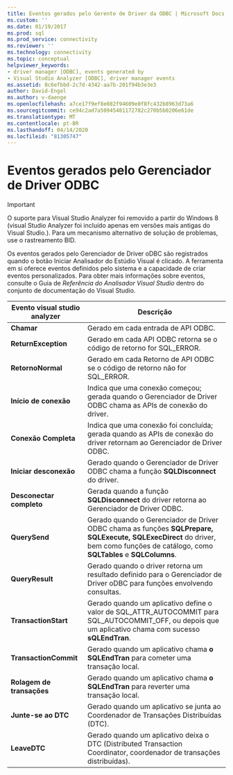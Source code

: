 ```yaml
---
title: Eventos gerados pelo Gerente de Driver da ODBC | Microsoft Docs
ms.custom: ''
ms.date: 01/19/2017
ms.prod: sql
ms.prod_service: connectivity
ms.reviewer: ''
ms.technology: connectivity
ms.topic: conceptual
helpviewer_keywords:
- driver manager [ODBC], events generated by
- Visual Studio Analyzer [ODBC], driver manager events
ms.assetid: 8c6efbbd-2c7d-4342-aa7b-201f94b3e3e3
author: David-Engel
ms.author: v-daenge
ms.openlocfilehash: a7ce17f9ef8e082f94609e0f8fc432b8963d73a6
ms.sourcegitcommit: ce94c2ad7a50945481172782c270b5b0206e61de
ms.translationtype: MT
ms.contentlocale: pt-BR
ms.lasthandoff: 04/14/2020
ms.locfileid: "81305747"
---
```

# <a name="events-generated-by-the-odbc-driver-manager"></a>Eventos gerados pelo Gerenciador de Driver ODBC
> [!IMPORTANT]  
>  O suporte para Visual Studio Analyzer foi removido a partir do Windows 8 (visual Studio Analyzer foi incluído apenas em versões mais antigas do Visual Studio.). Para um mecanismo alternativo de solução de problemas, use o rastreamento BID.  
  
 Os eventos gerados pelo Gerenciador de Driver oDBC são registrados quando o botão Iniciar Analisador do Estúdio Visual é clicado. A ferramenta em si oferece eventos definidos pelo sistema e a capacidade de criar eventos personalizados. Para obter mais informações sobre eventos, consulte o Guia de *Referência do Analisador Visual Studio* dentro do conjunto de documentação do Visual Studio.  
  
|Evento visual studio analyzer|Descrição|  
|----------------------------------|-----------------|  
|**Chamar**|Gerado em cada entrada de API ODBC.|  
|**ReturnException**|Gerado em cada API ODBC retorna se o código de retorno for SQL_ERROR.|  
|**RetornoNormal**|Gerado em cada Retorno de API ODBC se o código de retorno não for SQL_ERROR.|  
|**Início de conexão**|Indica que uma conexão começou; gerada quando o Gerenciador de Driver ODBC chama as APIs de conexão do driver.|  
|**Conexão Completa**|Indica que uma conexão foi concluída; gerada quando as APIs de conexão do driver retornam ao Gerenciador de Driver ODBC.|  
|**Iniciar desconexão**|Gerado quando o Gerenciador de Driver ODBC chama a função **SQLDisconnect** do driver.|  
|**Desconectar completo**|Gerada quando a função **SQLDisconnect** do driver retorna ao Gerenciador de Driver ODBC.|  
|**QuerySend**|Gerado quando o Gerenciador de Driver ODBC chama as funções **SQLPrepare,** **SQLExecute,** **SQLExecDirect** do driver, bem como funções de catálogo, como **SQLTables** e **SQLColumns**.|  
|**QueryResult**|Gerado quando o driver retorna um resultado definido para o Gerenciador de Driver oDBC para funções envolvendo consultas.|  
|**TransactionStart**|Gerado quando um aplicativo define o valor de SQL_ATTR_AUTOCOMMIT para SQL_AUTOCOMMIT_OFF, ou depois que um aplicativo chama com sucesso **sQLEndTran**.|  
|**TransactionCommit**|Gerado quando um aplicativo chama **o SQLEndTran** para cometer uma transação local.|  
|**Rolagem de transações**|Gerado quando um aplicativo chama **o SQLEndTran** para reverter uma transação local.|  
|**Junte-se ao DTC**|Gerado quando um aplicativo se junta ao Coordenador de Transações Distribuídas (DTC).|  
|**LeaveDTC**|Gerado quando um aplicativo deixa o DTC (Distributed Transaction Coordinator, coordenador de transações distribuídas).|
